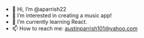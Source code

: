 - 👋 Hi, I’m @aparrish22
- 👀 I’m interested in creating a music app!
- 🌱 I’m currently learning React.
- 📫 How to reach me: austinparrish101@yahoo.com

<!---
aparrish22/aparrish22 is a ✨ special ✨ repository because its `README.md` (this file) appears on your GitHub profile.
You can click the Preview link to take a look at your changes.
--->

